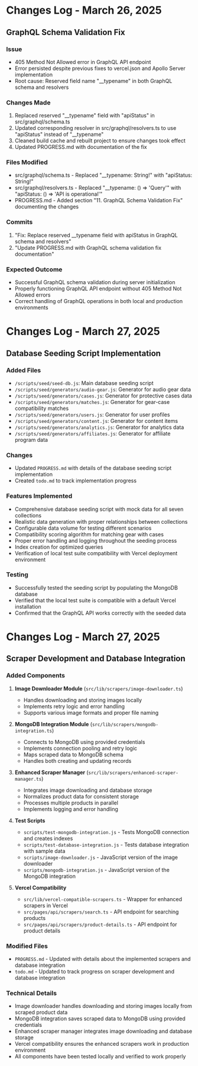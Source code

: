 # Changes Log - March 26, 2025

## GraphQL Schema Validation Fix

### Issue
- 405 Method Not Allowed error in GraphQL API endpoint
- Error persisted despite previous fixes to vercel.json and Apollo Server implementation
- Root cause: Reserved field name "__typename" in both GraphQL schema and resolvers

### Changes Made
1. Replaced reserved "__typename" field with "apiStatus" in src/graphql/schema.ts
2. Updated corresponding resolver in src/graphql/resolvers.ts to use "apiStatus" instead of "__typename"
3. Cleaned build cache and rebuilt project to ensure changes took effect
4. Updated PROGRESS.md with documentation of the fix

### Files Modified
- src/graphql/schema.ts - Replaced "__typename: String!" with "apiStatus: String!"
- src/graphql/resolvers.ts - Replaced "__typename: () => 'Query'" with "apiStatus: () => 'API is operational'"
- PROGRESS.md - Added section "11. GraphQL Schema Validation Fix" documenting the changes

### Commits
1. "Fix: Replace reserved __typename field with apiStatus in GraphQL schema and resolvers"
2. "Update PROGRESS.md with GraphQL schema validation fix documentation"

### Expected Outcome
- Successful GraphQL schema validation during server initialization
- Properly functioning GraphQL API endpoint without 405 Method Not Allowed errors
- Correct handling of GraphQL operations in both local and production environments

# Changes Log - March 27, 2025

## Database Seeding Script Implementation

### Added Files
- `/scripts/seed/seed-db.js`: Main database seeding script
- `/scripts/seed/generators/audio-gear.js`: Generator for audio gear data
- `/scripts/seed/generators/cases.js`: Generator for protective cases data
- `/scripts/seed/generators/matches.js`: Generator for gear-case compatibility matches
- `/scripts/seed/generators/users.js`: Generator for user profiles
- `/scripts/seed/generators/content.js`: Generator for content items
- `/scripts/seed/generators/analytics.js`: Generator for analytics data
- `/scripts/seed/generators/affiliates.js`: Generator for affiliate program data

### Changes
- Updated `PROGRESS.md` with details of the database seeding script implementation
- Created `todo.md` to track implementation progress

### Features Implemented
- Comprehensive database seeding script with mock data for all seven collections
- Realistic data generation with proper relationships between collections
- Configurable data volume for testing different scenarios
- Compatibility scoring algorithm for matching gear with cases
- Proper error handling and logging throughout the seeding process
- Index creation for optimized queries
- Verification of local test suite compatibility with Vercel deployment environment

### Testing
- Successfully tested the seeding script by populating the MongoDB database
- Verified that the local test suite is compatible with a default Vercel installation
- Confirmed that the GraphQL API works correctly with the seeded data

# Changes Log - March 27, 2025

## Scraper Development and Database Integration

### Added Components
1. **Image Downloader Module** (`src/lib/scrapers/image-downloader.ts`)
   - Handles downloading and storing images locally
   - Implements retry logic and error handling
   - Supports various image formats and proper file naming

2. **MongoDB Integration Module** (`src/lib/scrapers/mongodb-integration.ts`)
   - Connects to MongoDB using provided credentials
   - Implements connection pooling and retry logic
   - Maps scraped data to MongoDB schema
   - Handles both creating and updating records

3. **Enhanced Scraper Manager** (`src/lib/scrapers/enhanced-scraper-manager.ts`)
   - Integrates image downloading and database storage
   - Normalizes product data for consistent storage
   - Processes multiple products in parallel
   - Implements logging and error handling

4. **Test Scripts**
   - `scripts/test-mongodb-integration.js` - Tests MongoDB connection and creates indexes
   - `scripts/test-database-integration.js` - Tests database integration with sample data
   - `scripts/image-downloader.js` - JavaScript version of the image downloader
   - `scripts/mongodb-integration.js` - JavaScript version of the MongoDB integration

5. **Vercel Compatibility**
   - `src/lib/vercel-compatible-scrapers.ts` - Wrapper for enhanced scrapers in Vercel
   - `src/pages/api/scrapers/search.ts` - API endpoint for searching products
   - `src/pages/api/scrapers/product-details.ts` - API endpoint for product details

### Modified Files
- `PROGRESS.md` - Updated with details about the implemented scrapers and database integration
- `todo.md` - Updated to track progress on scraper development and database integration

### Technical Details
- Image downloader handles downloading and storing images locally from scraped product data
- MongoDB integration saves scraped data to MongoDB using provided credentials
- Enhanced scraper manager integrates image downloading and database storage
- Vercel compatibility ensures the enhanced scrapers work in production environment
- All components have been tested locally and verified to work properly
